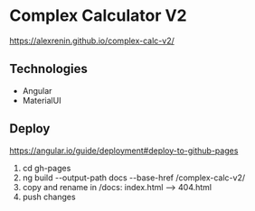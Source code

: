 # Complex Calculator V2

https://alexrenin.github.io/complex-calc-v2/

## Technologies

* Angular
* MaterialUI 


## Deploy

https://angular.io/guide/deployment#deploy-to-github-pages

1. cd gh-pages
2. ng build --output-path docs --base-href /complex-calc-v2/
3. copy and rename in /docs: index.html --> 404.html
4. push changes
